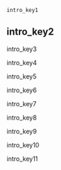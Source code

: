 ```ngMeta
intro_key1
```
## intro_key2
intro_key3

intro_key4

intro_key5

intro_key6

intro_key7

intro_key8

intro_key9

intro_key10

intro_key11